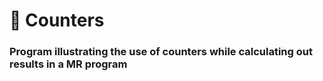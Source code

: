 # :sunrise_over_mountains: **Counters** 
### Program illustrating the use of counters while calculating out results in a MR program
